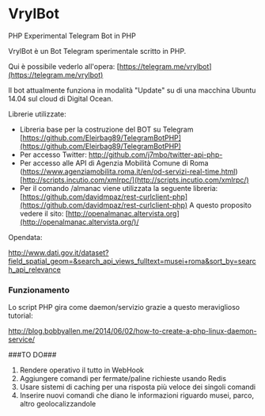 # VrylBot
PHP Experimental Telegram Bot in PHP

VrylBot è un Bot Telegram sperimentale scritto in PHP.

Qui è possibile vederlo all'opera: [https://telegram.me/vrylbot](https://telegram.me/vrylbot)

Il bot attualmente funziona in modalità "Update" su di una macchina Ubuntu 14.04 sul cloud
di Digital Ocean.

Librerie utilizzate:

- Libreria base per la costruzione del BOT su Telegram [https://github.com/Eleirbag89/TelegramBotPHP](https://github.com/Eleirbag89/TelegramBotPHP)
- Per accesso Twitter: [http://github.com/j7mbo/twitter-api-php- ](http://github.com/j7mbo/twitter-api-php)
- Per accesso alle API di Agenzia Mobilità Comune di Roma (https://www.agenziamobilita.roma.it/en/od-servizi-real-time.html) [http://scripts.incutio.com/xmlrpc/](http://scripts.incutio.com/xmlrpc/)
- Per il comando /almanac viene utilizzata la seguente libreria: [https://github.com/davidmpaz/rest-curlclient-php](https://github.com/davidmpaz/rest-curlclient-php) A questo proposito vedere il sito: [http://openalmanac.altervista.org](http://openalmanac.altervista.org/)/

Opendata:

http://www.dati.gov.it/dataset?field_spatial_geom=&search_api_views_fulltext=musei+roma&sort_by=search_api_relevance

### Funzionamento ###

Lo script PHP gira come daemon/servizio grazie a questo meraviglioso tutorial:

[http://blog.bobbyallen.me/2014/06/02/how-to-create-a-php-linux-daemon-service/
](http://blog.bobbyallen.me/2014/06/02/how-to-create-a-php-linux-daemon-service/)

###TO DO###
1. Rendere operativo il tutto in WebHook
2. Aggiungere comandi per fermate/paline richieste usando Redis
3. Usare sistemi di caching per una risposta più veloce dei singoli comandi
4. Inserire nuovi comandi che diano le informazioni riguardo musei, parco, altro geolocalizzandole

